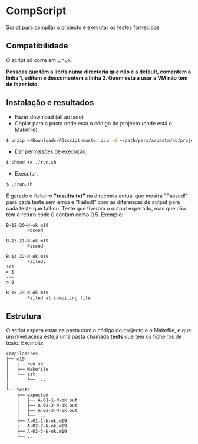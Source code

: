# CompScript
Script para compilar o projecto e executar os testes fornecidos

## Compatibilidade
O script só corre em Linux.

**Pessoas que têm a librts numa directoria que não é a default, comentem a linha 1, editem e descomentem a linha 2. Quem está a usar a VM não tem de fazer isto.**

## Instalação e resultados
* Fazer download (ali ao lado)
* Copiar para a pasta onde está o código do projecto (onde está o Makefile):
```sh
$ unzip ~/Downloads/POscript-master.zip -d ~/path/para/a/pasta/do/projecto
```
* Dar permissões de execução:
```sh
$ chmod +x ./run.sh
```
* Executar:
```sh
$ ./run.sh
```

É gerado o ficheiro **"results.txt"** na directoria actual que mostra "Passed!" para cada teste sem erros e "Failed!" com as diferenças de output para cada teste que falhou. Teste que tiveram o output esperado, mas que não têm o return code 0 contam como 0.5. Exemplo:
```
B-12-20-N-ok.m19
        Passed

B-13-21-N-ok.m19
        Passed

B-14-22-N-ok.m19
        Failed:
1c1
< 1
---
> 0

B-15-23-N-ok.m19
        Failed at compiling file
```

## Estrutura
O script espera estar na pasta com o código do projecto e o Makefile, e que um nível acima esteja uma pasta chamada **tests** que tem os ficheiros de teste. Exemplo:
```
compiladores
├── m19
│   ├── run.sh
│   ├── Makefile
│   └── ast
│       └── ...
|
└── tests
    ├── expected
    │   ├── A-01-1-N-ok.out
    │   ├── A-02-2-N-ok.out
    │   ├── A-03-3-N-ok.out
    │   └── ...
    ├── A-01-1-N-ok.m19
    ├── A-02-2-N-ok.m19
    ├── A-03-3-N-ok.m19
    └── ...
```
